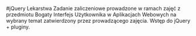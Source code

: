 #jQuery Lekarstwa
Zadanie zaliczeniowe prowadzone w ramach zajęć z przedmiotu Bogaty Interfejs Użytkownika w Aplikacjach Webowych na wybrany temat zatwierdzony przez prowadzącego zajęcia.
Wstęp do  jQuery + pluginy.
